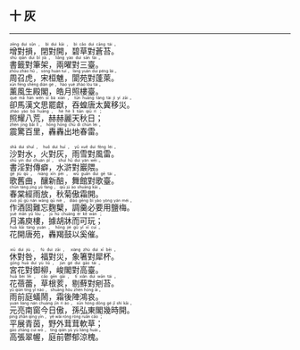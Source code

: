 ## 十 灰
---
<div>

<p>
<ruby><rb> 增對損，閉對開，碧草對蒼苔。 </rb> <rt>zēng  duì  sǔn ， bì  duì  kāi ， bì  cǎo  duì  cāng  tái 。</rt></ruby><BR>
<ruby><rb> 書籤對筆架，兩曜對三臺。 </rb> <rt>shū  qiān  duì  bǐ  jià ， liǎng  yào  duì  sān  tái 。</rt></ruby><BR>
<ruby><rb> 周召虎，宋桓魋，閬苑對蓬萊。 </rb> <rt>zhōu  zhào  hǔ ， sòng  huán  tuí ， làng  yuàn  duì  péng  lái 。</rt></ruby><BR>
<ruby><rb> 薰風生殿閣，皓月照樓臺。 </rb> <rt>xūn  fēng  shēng  diàn  gé ， hào  yuè  zhào  lóu  tái 。</rt></ruby><BR>
<ruby><rb> 卻馬漢文思罷獻，吞蝗唐太冀移災。 </rb> <rt>què  mǎ  hàn  wén  sī  bà  xiàn ， tūn  huáng  táng  tài  jì  yí  zāi 。</rt></ruby><BR>
<ruby><rb> 照耀八荒，赫赫麗天秋日； </rb> <rt>zhào  yào  bā  huāng ， hè  hè  lì  tiān  qiū  rì ；</rt></ruby><BR>
<ruby><rb> 震驚百里，轟轟出地春雷。 </rb> <rt>zhèn  jīng  bǎi  lǐ ， hōng  hōng  chū  dì  chūn  léi 。</rt></ruby><BR></P>

<p>
<ruby><rb> 沙對水，火對灰，雨雪對風雷。 </rb> <rt>shā  duì  shuǐ ， huǒ  duì  huī ， yǔ  xuě  duì  fēng  léi 。</rt></ruby><BR>
<ruby><rb> 書淫對傳癖，水滸對巖隈。 </rb> <rt>shū  yín  duì  chuán  pǐ ， shuǐ  hǔ  duì  yán  wēi 。</rt></ruby><BR>
<ruby><rb> 歌舊曲，釀新醅，舞館對歌臺。 </rb> <rt>gē  jiù  qū ， niàng  xīn  pēi ， wǔ  guǎn  duì  gē  tái 。</rt></ruby><BR>
<ruby><rb> 春棠經雨放，秋菊傲霜開。 </rb> <rt>chūn  táng  jīng  yǔ  fàng ， qiū  jú  ào  shuāng  kāi 。</rt></ruby><BR>
<ruby><rb> 作酒固難忘麴櫱，調羹必要用鹽梅。 </rb> <rt>zuò  jiǔ  gù  nán  wàng  qū  niè ， diào  gēng  bì  yào  yòng  yán  méi 。</rt></ruby><BR>
<ruby><rb> 月滿庾樓，據胡牀而可玩； </rb> <rt>yuè  mǎn  yǔ  lóu ， jù  hú  chuáng  ér  kě  wán ；</rt></ruby><BR>
<ruby><rb> 花開唐苑，轟羯鼓以奚催。 </rb> <rt>huā  kāi  táng  yuàn ， hōng  jié  gǔ  yǐ  xī  cuī 。</rt></ruby><BR></P>

<p>
<ruby><rb> 休對咎，福對災，象箸對犀杯。 </rb> <rt>xiū  duì  jiù ， fú  duì  zāi ， xiàng  zhù  duì  xī  bēi 。</rt></ruby><BR>
<ruby><rb> 宮花對御柳，峻閣對高臺。 </rb> <rt>gōng  huā  duì  yù  liǔ ， jùn  gé  duì  gāo  tái 。</rt></ruby><BR>
<ruby><rb> 花蓓蕾，草根荄，剔蘚對剜苔。 </rb> <rt>huā  bèi  lěi ， cǎo  gēn  gāi ， tī  xiǎn  duì  wān  tái 。</rt></ruby><BR>
<ruby><rb> 雨前庭蟻鬧，霜後陣鴻哀。 </rb> <rt>yǔ  qián  tíng  yǐ  nào ， shuāng  hòu  zhèn  hóng  āi 。</rt></ruby><BR>
<ruby><rb> 元亮南窗今日傲，孫弘東閣幾時開。 </rb> <rt>yuán  liàng  nán  chuāng  jīn  rì  ào ， sūn  hóng  dōng  gé  jǐ  shí  kāi 。</rt></ruby><BR>
<ruby><rb> 平展青茵，野外茸茸軟草； </rb> <rt>píng  zhǎn  qīng  yīn ， yě  wài  róng  róng  ruǎn  cǎo ；</rt></ruby><BR>
<ruby><rb> 高張翠幄，庭前鬱郁涼槐。 </rb> <rt>gāo  zhāng  cuì  wò ， tíng  qián  yù  yù  liáng  huái 。</rt></ruby><BR></P>

</div>
